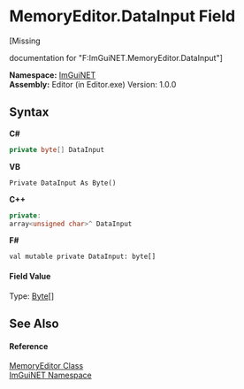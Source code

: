 # MemoryEditor.DataInput Field
 

\[Missing <summary> documentation for "F:ImGuiNET.MemoryEditor.DataInput"\]

**Namespace:**&nbsp;<a href="7ecbdf68-1567-8265-0ab1-032412bfb743">ImGuiNET</a><br />**Assembly:**&nbsp;Editor (in Editor.exe) Version: 1.0.0

## Syntax

**C#**<br />
``` C#
private byte[] DataInput
```

**VB**<br />
``` VB
Private DataInput As Byte()
```

**C++**<br />
``` C++
private:
array<unsigned char>^ DataInput
```

**F#**<br />
``` F#
val mutable private DataInput: byte[]
```


#### Field Value
Type: <a href="https://docs.microsoft.com/dotnet/api/system.byte" target="_blank">Byte</a>[]

## See Also


#### Reference
<a href="890df73b-7e61-9f58-d9a0-2aadbdf50fc1">MemoryEditor Class</a><br /><a href="7ecbdf68-1567-8265-0ab1-032412bfb743">ImGuiNET Namespace</a><br />